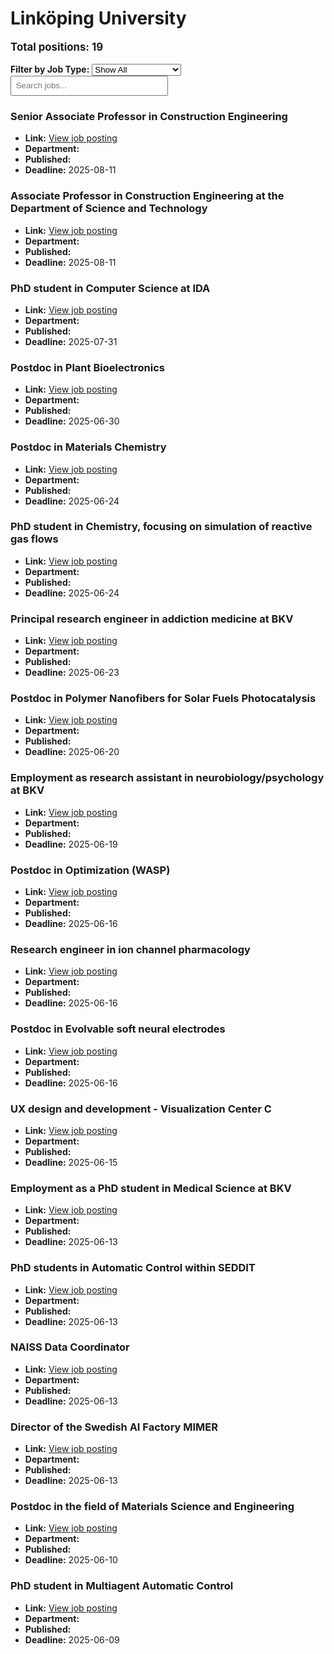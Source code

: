 # Linköping University
<p style="font-size: 1.2em; font-weight: bold;">Total positions: 19</p>


<div id="filters" style="margin: 1em 0;">
  <label for="filterType"><strong>Filter by Job Type:</strong></label>
  <select id="filterType" style="margin-right: 1em;">
    <option value="">Show All</option>
    <option value="PhD">PhD</option>
    <option value="Postdoc/Researcher">Postdoc/Researcher</option>
    <option value="Lecturer/Professor">Lecturer/Professor</option>
    <option value="Research Engineer">Research Engineer</option>    
    <option value="Other">Other</option>
  </select>
  <input type="text" id="jobFilter" placeholder="Search jobs..." style="padding: 0.5em; width: 50%;">
</div>

<div id="jobList">
<div class="job" data-type="None" style="margin-bottom: 1.5em;">

</div>

<div class="job" data-type="Lecturer/Professor" style="margin-bottom: 1.5em;">
<h3>Senior Associate Professor in Construction Engineering</h3>

- **Link:** [View job posting](https://liu.se/en/work-at-liu/vacancies/26549)
- **Department:** 
- **Published:** 
- **Deadline:** 2025-08-11

</div>

<div class="job" data-type="Lecturer/Professor" style="margin-bottom: 1.5em;">
<h3>Associate Professor in Construction Engineering at the Department of Science and Technology</h3>

- **Link:** [View job posting](https://liu.se/en/work-at-liu/vacancies/26631)
- **Department:** 
- **Published:** 
- **Deadline:** 2025-08-11

</div>

<div class="job" data-type="PhD" style="margin-bottom: 1.5em;">
<h3>PhD student in Computer Science at IDA</h3>

- **Link:** [View job posting](https://liu.se/en/work-at-liu/vacancies/26793)
- **Department:** 
- **Published:** 
- **Deadline:** 2025-07-31

</div>

<div class="job" data-type="Postdoc/Researcher" style="margin-bottom: 1.5em;">
<h3>Postdoc in Plant Bioelectronics</h3>

- **Link:** [View job posting](https://liu.se/en/work-at-liu/vacancies/27038)
- **Department:** 
- **Published:** 
- **Deadline:** 2025-06-30

</div>

<div class="job" data-type="Postdoc/Researcher" style="margin-bottom: 1.5em;">
<h3>Postdoc in Materials Chemistry</h3>

- **Link:** [View job posting](https://liu.se/en/work-at-liu/vacancies/26954)
- **Department:** 
- **Published:** 
- **Deadline:** 2025-06-24

</div>

<div class="job" data-type="PhD" style="margin-bottom: 1.5em;">
<h3>PhD student in Chemistry, focusing on simulation of reactive gas flows</h3>

- **Link:** [View job posting](https://liu.se/en/work-at-liu/vacancies/26988)
- **Department:** 
- **Published:** 
- **Deadline:** 2025-06-24

</div>

<div class="job" data-type="Research Engineer" style="margin-bottom: 1.5em;">
<h3>Principal research engineer in addiction medicine at BKV</h3>

- **Link:** [View job posting](https://liu.se/en/work-at-liu/vacancies/27025)
- **Department:** 
- **Published:** 
- **Deadline:** 2025-06-23

</div>

<div class="job" data-type="Postdoc/Researcher" style="margin-bottom: 1.5em;">
<h3>Postdoc in Polymer Nanofibers for Solar Fuels Photocatalysis</h3>

- **Link:** [View job posting](https://liu.se/en/work-at-liu/vacancies/26893)
- **Department:** 
- **Published:** 
- **Deadline:** 2025-06-20

</div>

<div class="job" data-type="Other" style="margin-bottom: 1.5em;">
<h3>Employment as research assistant in neurobiology/psychology at BKV</h3>

- **Link:** [View job posting](https://liu.se/en/work-at-liu/vacancies/27027)
- **Department:** 
- **Published:** 
- **Deadline:** 2025-06-19

</div>

<div class="job" data-type="Postdoc/Researcher" style="margin-bottom: 1.5em;">
<h3>Postdoc in Optimization (WASP)</h3>

- **Link:** [View job posting](https://liu.se/en/work-at-liu/vacancies/26870)
- **Department:** 
- **Published:** 
- **Deadline:** 2025-06-16

</div>

<div class="job" data-type="Research Engineer" style="margin-bottom: 1.5em;">
<h3>Research engineer in ion channel pharmacology</h3>

- **Link:** [View job posting](https://liu.se/en/work-at-liu/vacancies/26937)
- **Department:** 
- **Published:** 
- **Deadline:** 2025-06-16

</div>

<div class="job" data-type="Postdoc/Researcher" style="margin-bottom: 1.5em;">
<h3>Postdoc in Evolvable soft neural electrodes</h3>

- **Link:** [View job posting](https://liu.se/en/work-at-liu/vacancies/26940)
- **Department:** 
- **Published:** 
- **Deadline:** 2025-06-16

</div>

<div class="job" data-type="Other" style="margin-bottom: 1.5em;">
<h3>UX design and development - Visualization Center C</h3>

- **Link:** [View job posting](https://liu.se/en/work-at-liu/vacancies/26904)
- **Department:** 
- **Published:** 
- **Deadline:** 2025-06-15

</div>

<div class="job" data-type="PhD" style="margin-bottom: 1.5em;">
<h3>Employment as a PhD student in Medical Science at BKV</h3>

- **Link:** [View job posting](https://liu.se/en/work-at-liu/vacancies/26934)
- **Department:** 
- **Published:** 
- **Deadline:** 2025-06-13

</div>

<div class="job" data-type="PhD" style="margin-bottom: 1.5em;">
<h3>PhD students in Automatic Control within SEDDIT</h3>

- **Link:** [View job posting](https://liu.se/en/work-at-liu/vacancies/26949)
- **Department:** 
- **Published:** 
- **Deadline:** 2025-06-13

</div>

<div class="job" data-type="Other" style="margin-bottom: 1.5em;">
<h3>NAISS Data Coordinator</h3>

- **Link:** [View job posting](https://liu.se/en/work-at-liu/vacancies/26983)
- **Department:** 
- **Published:** 
- **Deadline:** 2025-06-13

</div>

<div class="job" data-type="Other" style="margin-bottom: 1.5em;">
<h3>Director of the Swedish AI Factory MIMER</h3>

- **Link:** [View job posting](https://liu.se/en/work-at-liu/vacancies/26986)
- **Department:** 
- **Published:** 
- **Deadline:** 2025-06-13

</div>

<div class="job" data-type="Postdoc/Researcher" style="margin-bottom: 1.5em;">
<h3>Postdoc in the field of Materials Science and Engineering</h3>

- **Link:** [View job posting](https://liu.se/en/work-at-liu/vacancies/26579)
- **Department:** 
- **Published:** 
- **Deadline:** 2025-06-10

</div>

<div class="job" data-type="PhD" style="margin-bottom: 1.5em;">
<h3>PhD student in Multiagent Automatic Control</h3>

- **Link:** [View job posting](https://liu.se/en/work-at-liu/vacancies/26739)
- **Department:** 
- **Published:** 
- **Deadline:** 2025-06-09
</div></div>

<script>
document.addEventListener("DOMContentLoaded", function () {
  const typeSelect = document.getElementById('filterType');
  const textInput = document.getElementById('jobFilter');
  const jobBlocks = document.querySelectorAll('.job');

  function updateDisplay() {
    const selected = typeSelect.value.toLowerCase();
    const query = textInput.value.toLowerCase();

    jobBlocks.forEach(job => {
      const jobType = (job.dataset.type || "").toLowerCase();
      const matchesType = !selected || jobType === selected;
      const matchesQuery = job.textContent.toLowerCase().includes(query);
      job.style.display = (matchesType && matchesQuery) ? '' : 'none';
    });
  }

  typeSelect.addEventListener('change', updateDisplay);
  textInput.addEventListener('input', updateDisplay);
});
</script>
